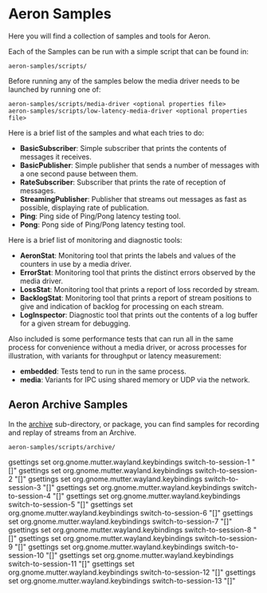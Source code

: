 # Aeron Samples

Here you will find a collection of samples and tools for Aeron.

Each of the Samples can be run with a simple script that can be found in:

    aeron-samples/scripts/

Before running any of the samples below the media driver needs to be launched by running one of:

    aeron-samples/scripts/media-driver <optional properties file>
    aeron-samples/scripts/low-latency-media-driver <optional properties file>
    
Here is a brief list of the samples and what each tries to do:

- __BasicSubscriber__: Simple subscriber that prints the contents of messages it receives.
- __BasicPublisher__: Simple publisher that sends a number of messages with a one second pause between them.
- __RateSubscriber__: Subscriber that prints the rate of reception of messages.
- __StreamingPublisher__: Publisher that streams out messages as fast as possible, displaying rate of publication.
- __Ping__: Ping side of Ping/Pong latency testing tool.
- __Pong__: Pong side of Ping/Pong latency testing tool.

Here is a brief list of monitoring and diagnostic tools:

- __AeronStat__: Monitoring tool that prints the labels and values of the counters in use by a media driver.
- __ErrorStat__: Monitoring tool that prints the distinct errors observed by the media driver.
- __LossStat__: Monitoring tool that prints a report of loss recorded by stream.
- __BacklogStat__: Monitoring tool that prints a report of stream positions to give and indication of backlog for processing on each stream.
- __LogInspector__: Diagnostic tool that prints out the contents of a log buffer for a given stream for debugging.

Also included is some performance tests that can run all in the same process for convenience without a media driver,
 or across processes for illustration, with variants for throughput or latency measurement:

- __embedded__: Tests tend to run in the same process.
- __media__: Variants for IPC using shared memory or UDP via the network.

## Aeron Archive Samples

In the [archive](https://github.com/real-logic/aeron/tree/master/aeron-samples/scripts/archive) sub-directory, 
or package, you can find samples for recording and replay of streams from an Archive.

    aeron-samples/scripts/archive/



gsettings set org.gnome.mutter.wayland.keybindings switch-to-session-1 "[]"
gsettings set org.gnome.mutter.wayland.keybindings switch-to-session-2 "[]"
gsettings set org.gnome.mutter.wayland.keybindings switch-to-session-3 "[]"
gsettings set org.gnome.mutter.wayland.keybindings switch-to-session-4 "[]"
gsettings set org.gnome.mutter.wayland.keybindings switch-to-session-5 "[]"
gsettings set org.gnome.mutter.wayland.keybindings switch-to-session-6 "[]"
gsettings set org.gnome.mutter.wayland.keybindings switch-to-session-7 "[]"
gsettings set org.gnome.mutter.wayland.keybindings switch-to-session-8 "[]"
gsettings set org.gnome.mutter.wayland.keybindings switch-to-session-9 "[]"
gsettings set org.gnome.mutter.wayland.keybindings switch-to-session-10 "[]"
gsettings set org.gnome.mutter.wayland.keybindings switch-to-session-11 "[]"
gsettings set org.gnome.mutter.wayland.keybindings switch-to-session-12 "[]"
gsettings set org.gnome.mutter.wayland.keybindings switch-to-session-13 "[]"
